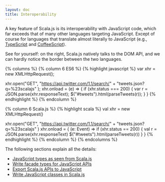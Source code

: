 ```yaml
---
layout: doc
title: Interoperability
---
```


A key feature of Scala.js is its interoperability with JavaScript code, which
far exceeds that of many other languages targeting JavaScript. Except of course
for languages that translate almost literally to JavaScript (e.g.,
[TypeScript](http://www.typescriptlang.org/) and
[CoffeeScript](http://coffeescript.org/)).

See for yourself: on the right, Scala.js natively talks to the DOM API, and we
can hardly notice the border between the two languages.

{% columns %}
{% column 6 ES6 %}
{% highlight javascript %}
var xhr = new XMLHttpRequest();

xhr.open("GET",
  "https://api.twitter.com/1.1/search/" +
  "tweets.json?q=%23scalajs"
);
xhr.onload = (e) => {
  if (xhr.status === 200) {
    var r = JSON.parse(xhr.responseText);
    $("#tweets").html(parseTweets(r));
  }
}
{% endhighlight %}
{% endcolumn %}

{% column 6 Scala.js %}
{% highlight scala %}
val xhr = new XMLHttpRequest()

xhr.open("GET",
  "https://api.twitter.com/1.1/search/" +
  "tweets.json?q=%23scalajs"
)
xhr.onload = { (e: Event) =>
  if (xhr.status == 200) {
    val r = JSON.parse(xhr.responseText)
    $("#tweets").html(parseTweets(r))
  }
}
{% endhighlight %}
{% endcolumn %}
{% endcolumns %}

The following sections explain all the details:

* [JavaScript types as seen from Scala.js](types.html)
* [Write facade types for JavaScript APIs](facade-types.html)
* [Export Scala.js APIs to JavaScript](export-to-javascript.html)
* [Write JavaScript classes in Scala.js](sjs-defined-js-classes.html)
